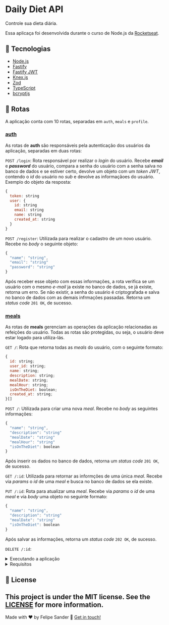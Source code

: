 # Daily Diet API

Controle sua dieta diária.

Essa aplicaça foi desenvolvida durante o curso de Node.js da [Rocketseat](https://www.rocketseat.com.br/).

## :rocket: Tecnologias

- [Node.js](https://nodejs.org/en)
- [Fastify](https://fastify.dev/)
- [Fastify JWT](https://github.com/fastify/fastify-jwt)
- [Knex.js](https://knexjs.org/)
- [Zod](https://zod.dev/)
- [TypeScript](https://www.typescriptlang.org)
- [bcryptjs](https://www.npmjs.com/package/bcryptjs)

## :twisted_rightwards_arrows: Rotas

A aplicação conta com 10 rotas, separadas em `auth`, `meals` e `profile`.

### [auth](https://github.com/felipesanderp/daily-diet-api/blob/main/src/routes/auth.ts)

As rotas de **auth** são responsáveis pela autenticação dos usuários da aplicação, separadas em duas rotas:

`POST /login`: Rota responsável por realizar o _login_ do usuário. Recebe ***email*** e ***password*** do usuário, compara a senha do usuário com a senha salva no banco de dados e se estiver certo, devolve um objeto com um _token JWT_, contendo o _id_ do usuário no _sub_ e devolve as informaçãoes do usuário. Exemplo do objeto da resposta:
```js
{
  token: string
  user: {
    id: string
    email: string
    name: string
    created_at: string
  }
}  
```

`POST /register`: Utilizada para realizar o cadastro de um novo usuário. Recebe no _body_ o seguinte objeto: 
```js 
{
  "name": "string",
  "email": "string"
  "password": "string"
}
```
Após receber esse objeto com essas informações, a rota verifica se um usuário com o mesmo _e-mail_ ja existe no banco de dados, se já existe, retorna um erro. Se não existir, a senha do usuário é criptografada e salva no banco de dados com as demais infrmações passadas. Retorna um _status code_ `201 OK`, de sucesso.

### [meals](https://github.com/felipesanderp/daily-diet-api/blob/main/src/routes/meals.ts)

As rotas de **meals** gerenciam as operações da aplicação relacionadas as refeições do usuário. Todas as rotas são protegidas, ou seja, o usuário deve estar logado para utiliza-lás.

`GET /`: Rota que retorna todas as _meals_ do usuário, com o seguinte formato:
```js 
{
  id: string;
  user_id: string;
  name: string;
  description: string;
  mealDate: string;
  mealHour: string;
  isOnTheDiet: boolean;
  created_at: string;
}[]
```

`POST /`: Utilizada para criar uma nova _meal_. Recebe no _body_ as seguintes informações:
```js 
{
  "name": "string",
  "description": "string"
  "mealDate": "string"
  "mealHour": "string"
  "isOnTheDiet": boolean
}
```
Após inserir os dados no banco de dados, retorna um _status code_ `201 OK`, de sucesso.

`GET /:id`: Utilizada para retornar as informções de uma única _meal_. Recebe via _params_ o _id_ de uma _meal_ e busca no banco de dados se ela existe.

`PUT /:id`: Rota para atualizar uma _meal_. Recebe via _params_ o _id_ de uma _meal_ e via _body_ uma objeto no seguinte formato:
```js 
{
  "name": "string",
  "description": "string"
  "mealDate": "string"
  "isOnTheDiet": boolean
}
```
Após salvar as informações,  retorna um _status code_ `202 OK`, de sucesso.

`DELETE /:id`: 
<details>
<summary>Executando a aplicação</summary>

### :information_source: Executando a aplicação

</details>

<details>
<summary>Requisitos</summary>

## Regras da aplicação

- [ ] Deve ser possível criar um usuário
- [ ] Deve ser possível identificar o usuário entre as requisições
- [ ] Deve ser possível registrar uma refeição feita, com as seguintes informações:
  - Nome
  - Descrição
  - Data e Hora
  - Está dentro ou não da dieta
- [ ] Deve ser possível editar uma refeição, podendo alterar todos os dados acima
- [ ] Deve ser possível apagar uma refeição
- [ ] Deve ser possível listar todas as refeições de um usuário
- [ ] Deve ser possível visualizar uma única refeição
- [ ] Deve ser possível recuperar as métricas de um usuário
  - [ ] Quantidade total de refeições registradas
  - [ ] Quantidade total de refeições dentro da dieta
  - [ ] Quantidade total de refeições fora da dieta
  - [ ] Melhor sequência de refeições dentro da dieta
- [ ] O usuário só pode visualizar, editar e apagar as refeições o qual ele criou
</details>

## :memo: License
This project is under the MIT license. See the [LICENSE](https://github.com/felipesanderp/daily-diet-api/blob/main/LICENSE) for more information.
---

Made with ♥ by Felipe Sander :wave: [Get in touch!](https://www.linkedin.com/in/felipesander)
